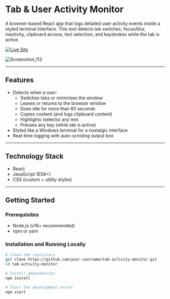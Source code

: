# Tab & User Activity Monitor

A browser-based React app that logs detailed user activity events inside a styled terminal interface. This tool detects tab switches, focus/blur, inactivity, clipboard access, text selection, and keystrokes while the tab is active.

[![Live Site](https://img.shields.io/badge/Live%20Site-Click%20Here-green?style=flat-square&logo=vercel)](https://tab-user-activity-monitor.vercel.app/)

![Screenshot_113](https://github.com/user-attachments/assets/644bdb0f-8b67-449e-8089-fff0c2909810)


---

## Features

- Detects when a user:
  - Switches tabs or minimizes the window
  - Leaves or returns to the browser window
  - Goes idle for more than 60 seconds
  - Copies content (and logs clipboard content)
  - Highlights (selects) any text
  - Presses any key (while tab is active)
- Styled like a Windows terminal for a nostalgic interface
- Real-time logging with auto-scrolling output box

---

## Technology Stack

- React
- JavaScript (ES6+)
- CSS (custom + utility styles)

---

## Getting Started

### Prerequisites

- Node.js (v16+ recommended)
- npm or yarn

### Installation and Running Locally

```bash
# Clone the repository
git clone https://github.com/your-username/tab-activity-monitor.git
cd tab-activity-monitor

# Install dependencies
npm install

# Start the development server
npm start
